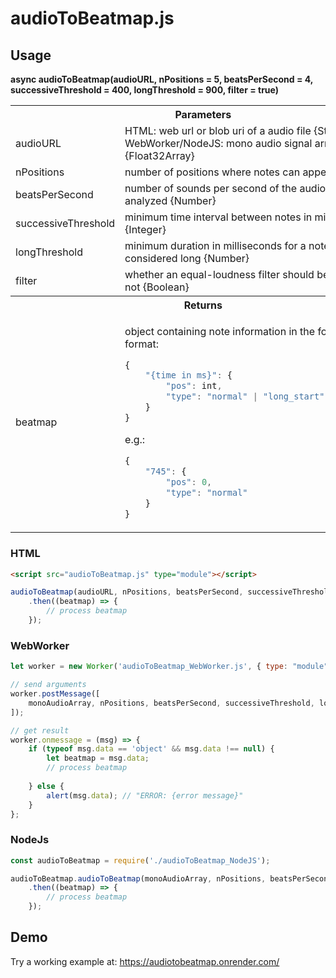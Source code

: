 # audioToBeatmap.js

## Usage
**async audioToBeatmap(audioURL, nPositions = 5, beatsPerSecond = 4, successiveThreshold = 400, longThreshold = 900, filter = true)**

<table>
<tr>
    <th colspan="2">Parameters</th>
</tr>
<tr>
    <td>audioURL</td>
    <td>HTML: web url or blob uri of a audio file {String}<br>WebWorker/NodeJS: mono audio signal array {Float32Array}</td>
</tr>
<tr>
    <td>nPositions</td>
    <td>number of positions where notes can appear {Integer}</td>
</tr>
<tr>
    <td>beatsPerSecond</td>
    <td>number of sounds per second of the audio that are analyzed {Number}</td>
</tr>
<tr>
    <td>successiveThreshold</td>
    <td>minimum time interval between notes in milliseconds {Integer}</td>
</tr>
<tr>
    <td>longThreshold</td>
    <td>minimum duration in milliseconds for a note to be considered long {Number}</td>
</tr>
<tr>
    <td>filter</td>
    <td>whether an equal-loudness filter should be applied or not {Boolean}</td>
</tr>
<tr></tr>
<tr>
    <th colspan="2">Returns</th>
</tr>
<tr></tr>
<tr>
    <td>beatmap</td>
    <td>

object containing note information in the following format:<br>
```javascript
{
    "{time in ms}": {
        "pos": int,
        "type": "normal" | "long_start" | "long_end"
    }
}
```
e.g.:
```javascript
{
    "745": {
        "pos": 0,
        "type": "normal"
    }
}
```

</tr>
</table>

### HTML
```html
<script src="audioToBeatmap.js" type="module"></script>
```
```javascript
audioToBeatmap(audioURL, nPositions, beatsPerSecond, successiveThreshold, longThreshold, filter)
    .then((beatmap) => {
        // process beatmap
    });
```

### WebWorker
```javascript
let worker = new Worker('audioToBeatmap_WebWorker.js', { type: "module" });

// send arguments
worker.postMessage([
    monoAudioArray, nPositions, beatsPerSecond, successiveThreshold, longThreshold, filter
]);

// get result
worker.onmessage = (msg) => {
    if (typeof msg.data == 'object' && msg.data !== null) {
        let beatmap = msg.data;
        // process beatmap
    
    } else {
        alert(msg.data); // "ERROR: {error message}"
    }
};
```

### NodeJs
```javascript
const audioToBeatmap = require('./audioToBeatmap_NodeJS');

audioToBeatmap.audioToBeatmap(monoAudioArray, nPositions, beatsPerSecond, successiveThreshold, longThreshold, filter)
    .then((beatmap) => {
        // process beatmap
    });
```

## Demo
Try a working example at: <https://audiotobeatmap.onrender.com/>